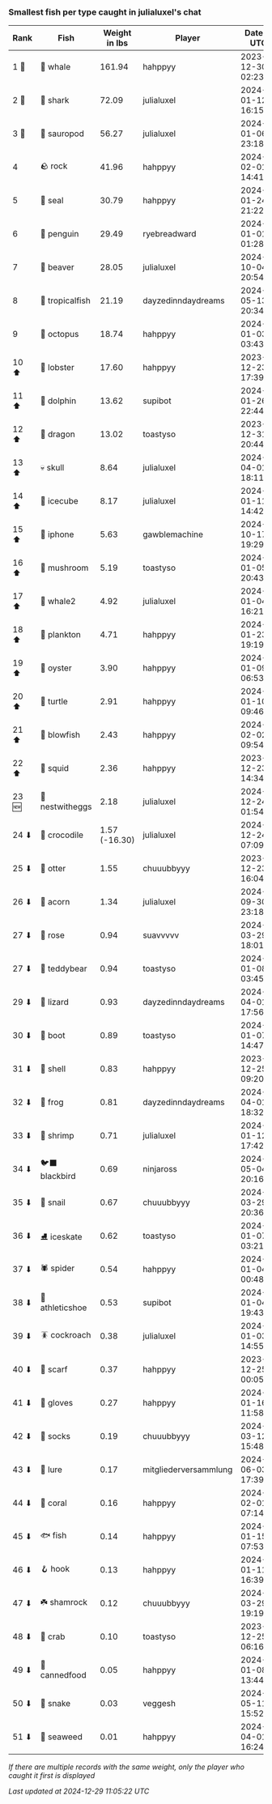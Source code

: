 ### Smallest fish per type caught in julialuxel's chat
| Rank | Fish | Weight in lbs | Player | Date in UTC |
|------|--------|-----------|---------|------|
| 1 🥇  | 🐳 whale | 161.94 | hahppyy | 2023-12-30 02:23:46 |
| 2 🥈  | 🦈 shark | 72.09 | julialuxel | 2024-01-12 16:15:53 |
| 3 🥉  | 🦕 sauropod | 56.27 | julialuxel | 2024-01-06 23:18:02 |
| 4  | 🪨 rock | 41.96 | hahppyy | 2024-02-01 14:41:58 |
| 5  | 🦭 seal | 30.79 | hahppyy | 2024-01-24 21:22:39 |
| 6  | 🐧 penguin | 29.49 | ryebreadward | 2024-01-01 01:28:42 |
| 7  | 🦫 beaver | 28.05 | julialuxel | 2024-10-04 20:54:33 |
| 8  | 🐠 tropicalfish | 21.19 | dayzedinndaydreams | 2024-05-13 20:34:24 |
| 9  | 🐙 octopus | 18.74 | hahppyy | 2024-01-03 03:43:01 |
| 10 ⬆ | 🦞 lobster | 17.60 | hahppyy | 2023-12-23 17:39:19 |
| 11 ⬆ | 🐬 dolphin | 13.62 | supibot | 2024-01-26 22:44:45 |
| 12 ⬆ | 🐉 dragon | 13.02 | toastyso | 2023-12-31 20:44:56 |
| 13 ⬆ | 💀 skull | 8.64 | julialuxel | 2024-04-01 18:11:26 |
| 14 ⬆ | 🧊 icecube | 8.17 | julialuxel | 2024-01-11 14:42:35 |
| 15 ⬆ | 📱 iphone | 5.63 | gawblemachine | 2024-10-17 19:29:24 |
| 16 ⬆ | 🍄 mushroom | 5.19 | toastyso | 2024-01-05 20:43:14 |
| 17 ⬆ | 🐋 whale2 | 4.92 | julialuxel | 2024-01-04 16:21:05 |
| 18 ⬆ | 🦠 plankton | 4.71 | hahppyy | 2024-01-23 19:19:34 |
| 19 ⬆ | 🦪 oyster | 3.90 | hahppyy | 2024-01-09 06:53:49 |
| 20 ⬆ | 🐢 turtle | 2.91 | hahppyy | 2024-01-10 09:46:31 |
| 21 ⬆ | 🐡 blowfish | 2.43 | hahppyy | 2024-02-02 09:54:22 |
| 22 ⬆ | 🦑 squid | 2.36 | hahppyy | 2023-12-23 14:34:32 |
| 23 🆕 | 🪺 nestwitheggs | 2.18 | julialuxel | 2024-12-24 01:54:16 |
| 24 ⬇ | 🐊 crocodile | 1.57 (-16.30) | julialuxel | 2024-12-24 07:09:10 |
| 25 ⬇ | 🦦 otter | 1.55 | chuuubbyyy | 2023-12-23 16:04:03 |
| 26 ⬇ | 🌰 acorn | 1.34 | julialuxel | 2024-09-30 23:18:34 |
| 27 ⬇ | 🌹 rose | 0.94 | suavvvvv | 2024-03-29 18:01:59 |
| 27 ⬇ | 🧸 teddybear | 0.94 | toastyso | 2024-01-08 03:45:55 |
| 29 ⬇ | 🦎 lizard | 0.93 | dayzedinndaydreams | 2024-04-01 17:56:16 |
| 30 ⬇ | 👢 boot | 0.89 | toastyso | 2024-01-07 14:47:48 |
| 31 ⬇ | 🐚 shell | 0.83 | hahppyy | 2023-12-25 09:20:32 |
| 32 ⬇ | 🐸 frog | 0.81 | dayzedinndaydreams | 2024-04-01 18:32:08 |
| 33 ⬇ | 🦐 shrimp | 0.71 | julialuxel | 2024-01-12 17:42:48 |
| 34 ⬇ | 🐦‍⬛ blackbird | 0.69 | ninjaross | 2024-05-04 20:16:52 |
| 35 ⬇ | 🐌 snail | 0.67 | chuuubbyyy | 2024-03-29 20:36:29 |
| 36 ⬇ | ⛸️ iceskate | 0.62 | toastyso | 2024-01-07 03:21:01 |
| 37 ⬇ | 🕷️ spider | 0.54 | hahppyy | 2024-01-04 00:48:54 |
| 38 ⬇ | 👟 athleticshoe | 0.53 | supibot | 2024-01-04 19:43:39 |
| 39 ⬇ | 🪳 cockroach | 0.38 | julialuxel | 2024-01-03 14:55:10 |
| 40 ⬇ | 🧣 scarf | 0.37 | hahppyy | 2023-12-25 00:05:05 |
| 41 ⬇ | 🧤 gloves | 0.27 | hahppyy | 2024-01-16 11:58:25 |
| 42 ⬇ | 🧦 socks | 0.19 | chuuubbyyy | 2024-03-12 15:48:51 |
| 43 ⬇ | 🎏 lure | 0.17 | mitgliederversammlung | 2024-06-03 17:39:18 |
| 44 ⬇ | 🪸 coral | 0.16 | hahppyy | 2024-02-01 07:14:37 |
| 45 ⬇ | 🐟 fish | 0.14 | hahppyy | 2024-01-15 07:53:09 |
| 46 ⬇ | 🪝 hook | 0.13 | hahppyy | 2024-01-11 16:39:26 |
| 47 ⬇ | ☘️ shamrock | 0.12 | chuuubbyyy | 2024-03-29 19:19:02 |
| 48 ⬇ | 🦀 crab | 0.10 | toastyso | 2023-12-25 06:16:13 |
| 49 ⬇ | 🥫 cannedfood | 0.05 | hahppyy | 2024-01-08 13:44:21 |
| 50 ⬇ | 🐍 snake | 0.03 | veggesh | 2024-05-11 15:52:11 |
| 51 ⬇ | 🌿 seaweed | 0.01 | hahppyy | 2024-04-01 16:24:57 |

_If there are multiple records with the same weight, only the player who caught it first is displayed_

_Last updated at 2024-12-29 11:05:22 UTC_